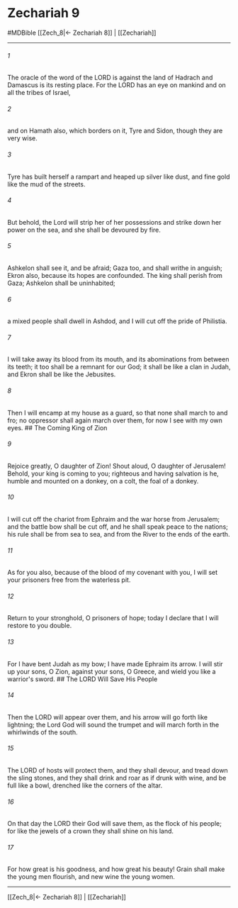 # Zechariah 9
#MDBible
[[Zech_8|← Zechariah 8]] | [[Zechariah]]

***

###### 1 
The oracle of the word of the LORD is against the land of Hadrach and Damascus is its resting place. For the LORD has an eye on mankind and on all the tribes of Israel, 

###### 2 
and on Hamath also, which borders on it, Tyre and Sidon, though they are very wise. 

###### 3 
Tyre has built herself a rampart and heaped up silver like dust, and fine gold like the mud of the streets. 

###### 4 
But behold, the Lord will strip her of her possessions and strike down her power on the sea, and she shall be devoured by fire. 

###### 5 
Ashkelon shall see it, and be afraid; Gaza too, and shall writhe in anguish; Ekron also, because its hopes are confounded. The king shall perish from Gaza; Ashkelon shall be uninhabited; 

###### 6 
a mixed people shall dwell in Ashdod, and I will cut off the pride of Philistia. 

###### 7 
I will take away its blood from its mouth, and its abominations from between its teeth; it too shall be a remnant for our God; it shall be like a clan in Judah, and Ekron shall be like the Jebusites. 

###### 8 
Then I will encamp at my house as a guard, so that none shall march to and fro; no oppressor shall again march over them, for now I see with my own eyes. ## The Coming King of Zion 

###### 9 
Rejoice greatly, O daughter of Zion! Shout aloud, O daughter of Jerusalem! Behold, your king is coming to you; righteous and having salvation is he, humble and mounted on a donkey, on a colt, the foal of a donkey. 

###### 10 
I will cut off the chariot from Ephraim and the war horse from Jerusalem; and the battle bow shall be cut off, and he shall speak peace to the nations; his rule shall be from sea to sea, and from the River to the ends of the earth. 

###### 11 
As for you also, because of the blood of my covenant with you, I will set your prisoners free from the waterless pit. 

###### 12 
Return to your stronghold, O prisoners of hope; today I declare that I will restore to you double. 

###### 13 
For I have bent Judah as my bow; I have made Ephraim its arrow. I will stir up your sons, O Zion, against your sons, O Greece, and wield you like a warrior's sword. ## The LORD Will Save His People 

###### 14 
Then the LORD will appear over them, and his arrow will go forth like lightning; the Lord God will sound the trumpet and will march forth in the whirlwinds of the south. 

###### 15 
The LORD of hosts will protect them, and they shall devour, and tread down the sling stones, and they shall drink and roar as if drunk with wine, and be full like a bowl, drenched like the corners of the altar. 

###### 16 
On that day the LORD their God will save them, as the flock of his people; for like the jewels of a crown they shall shine on his land. 

###### 17 
For how great is his goodness, and how great his beauty! Grain shall make the young men flourish, and new wine the young women. 

***

[[Zech_8|← Zechariah 8]] | [[Zechariah]]
